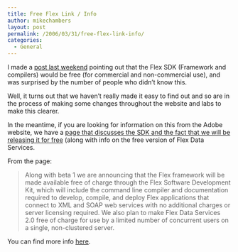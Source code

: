 ```yaml
---
title: Free Flex Link / Info
author: mikechambers
layout: post
permalink: /2006/03/31/free-flex-link-info/
categories:
  - General
---
```



I made a [post last weekend][1] pointing out that the Flex SDK (Framework and compilers) would be free (for commercial and non-commercial use), and was surprised by the number of people who didn&#8217;t know this.

Well, it turns out that we haven&#8217;t really made it easy to find out and so are in the process of making some changes throughout the website and labs to make this clearer.

In the meantime, if you are looking for information on this from the Adobe website, we have a [page that discusses the SDK and the fact that we will be releasing it for free][2] (along with info on the free version of Flex Data Services.

From the page:

> Along with beta 1 we are announcing that the Flex framework will be made available free of charge through the Flex Software Development Kit, which will include the command line compiler and documentation required to develop, compile, and deploy Flex applications that connect to XML and SOAP web services with no additional charges or server licensing required. We also plan to make Flex Data Services 2.0 free of charge for use by a limited number of concurrent users on a single, non-clustered server.

You can find more info [here][2].

 [1]: http://weblogs.macromedia.com/mesh/archives/2006/03/flex_is_free.cfm
 [2]: http://labs.macromedia.com/wiki/index.php/Flex:SDK_Announcement